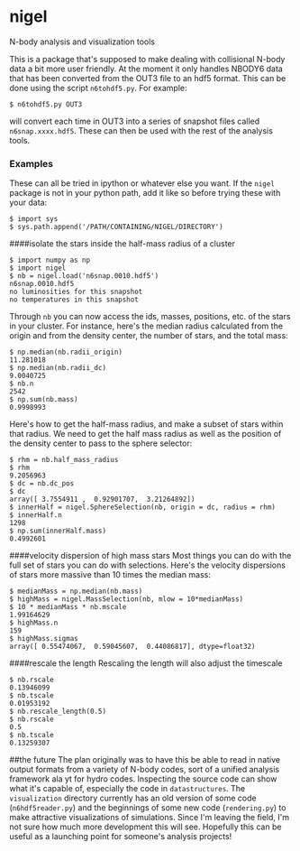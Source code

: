 nigel
=====

N-body analysis and visualization tools

This is a package that's supposed to make dealing with collisional N-body data a bit more user friendly. At the moment it only handles NBODY6 data that has been converted from the OUT3 file to an hdf5 format. This can be done using the script `n6tohdf5.py`. For example: 

```$ n6tohdf5.py OUT3```

will convert each time in OUT3 into a series of snapshot files called `n6snap.xxxx.hdf5`. These can then be used with the rest of the analysis tools.

### Examples
These can all be tried in ipython or whatever else you want.
If the `nigel` package is not in your python path, add it like so before trying these with your data:
```
$ import sys
$ sys.path.append('/PATH/CONTAINING/NIGEL/DIRECTORY')
```
####isolate the stars inside the half-mass radius of a cluster
```
$ import numpy as np
$ import nigel
$ nb = nigel.load('n6snap.0010.hdf5')
n6snap.0010.hdf5
no luminosities for this snapshot
no temperatures in this snapshot
```
Through `nb` you can now access the ids, masses, positions, etc. of the stars in your cluster. For instance, here's the median radius calculated from the origin and from the density center, the number of stars, and the total mass:
```
$ np.median(nb.radii_origin)
11.281018
$ np.median(nb.radii_dc)
9.0040725
$ nb.n
2542
$ np.sum(nb.mass)
0.9998993
```
Here's how to get the half-mass radius, and make a subset of stars within that radius. We need to get the half mass radius as well as the position of the density center to pass to the sphere selector:
```
$ rhm = nb.half_mass_radius
$ rhm
9.2056963
$ dc = nb.dc_pos
$ dc
array([ 3.7554911 ,  0.92901707,  3.21264892])
$ innerHalf = nigel.SphereSelection(nb, origin = dc, radius = rhm)
$ innerHalf.n
1298
$ np.sum(innerHalf.mass)
0.4992601
```
####velocity dispersion of high mass stars
Most things you can do with the full set of stars you can do with selections. Here's the velocity dispersions of stars more massive than 10 times the median mass:
```
$ medianMass = np.median(nb.mass)
$ highMass = nigel.MassSelection(nb, mlow = 10*medianMass)
$ 10 * medianMass * nb.mscale
1.99164629
$ highMass.n
159
$ highMass.sigmas
array([ 0.55474067,  0.59045607,  0.44086817], dtype=float32)
```

####rescale the length 
Rescaling the length will also adjust the timescale
```
$ nb.rscale
0.13946099
$ nb.tscale
0.01953192
$ nb.rescale_length(0.5)
$ nb.rscale
0.5
$ nb.tscale
0.13259307
```

##the future
The plan originally was to have this be able to read in native output formats from a variety of N-body codes, sort of a unified analysis framework ala yt for hydro codes. Inspecting the source code can show what it's capable of, especially the code in `datastructures`. The `visualization` directory currently has an old version of some code (`n6hdf5reader.py`) and the beginnings of some new code (`rendering.py`) to make attractive visualizations of simulations. Since I'm leaving the field, I'm not sure how much more development this will see. Hopefully this can be useful as a launching point for someone's analysis projects!
